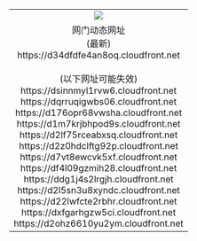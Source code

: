 ﻿<table>
  <tr></tr>
  <tr><td colspan=2 align=center><img src="https://d34dfdfe4an8oq.cloudfront.net/Up/oGate.jpg" /></td></tr>
  <tr><td colspan=2 align=center>网门动态网址<br/>(最新)
<br>https://d34dfdfe4an8oq.cloudfront.net
<br/><br/>(以下网址可能失效)
<br>https://dsinnmyl1rvw6.cloudfront.net
<br>https://dqrruqigwbs06.cloudfront.net
<br>https://d176opr68vwsha.cloudfront.net
<br>https://d1m7krjbhpod9s.cloudfront.net
<br>https://d2lf75rceabxsq.cloudfront.net
<br>https://d2z0hdclftg92p.cloudfront.net
<br>https://d7vt8ewcvk5xf.cloudfront.net
<br>https://df4l09gzmih28.cloudfront.net
<br>https://ddg1j4s2lrgjh.cloudfront.net
<br>https://d2l5sn3u8xyndc.cloudfront.net
<br>https://d22lwfcte2rbhr.cloudfront.net
<br>https://dxfgarhgzw5ci.cloudfront.net
<br>https://d2ohz6610yu2ym.cloudfront.net
    </td>
  </tr>
</table>
